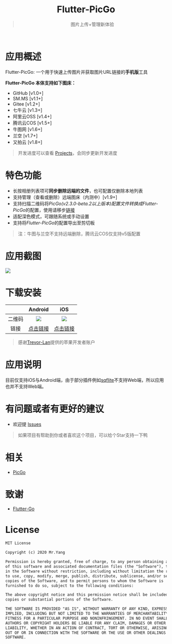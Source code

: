 <div align="center">
  <img src="https://raw.githubusercontent.com/hackycy/flutter-picgo/master/docs/design/squareLogo144.png" alt="">
  <h1>Flutter-PicGo</h1>
  <blockquote>图片上传+管理新体验 </blockquote>
  <img src="https://img.shields.io/github/license/hackycy/flutter-picgo" alt="">
  <img src="https://img.shields.io/github/workflow/status/hackycy/flutter-picgo/Build and Release apk" alt="">
  <img src="https://img.shields.io/github/repo-size/hackycy/flutter-picgo" alt="">
  <img src="https://img.shields.io/github/v/release/hackycy/flutter-picgo" alt="">
  <img src="https://img.shields.io/github/downloads/hackycy/flutter-picgo/total" alt="">
</div>

# 应用概述

Flutter-PicGo: 一个用于快速上传图片并获取图片URL链接的**手机版**工具

**Flutter-PicGo 本体支持如下图床：**

- GitHub [v1.0+]
- SM.MS [v1.1+]
- Gitee [v1.2+]
- 七牛云 [v1.3+]
- 阿里云OSS [v1.4+]
- 腾讯云COS [v1.5+]
- 牛图网 [v1.6+]
- 兰空 [v1.7+]
- 又拍云 [v1.8+]

> 开发进度可以查看 [Projects](https://github.com/PicGo/flutter-picgo/projects)，会同步更新开发进度

# 特色功能

- 长按相册列表项可**同步删除远端的文件**，也可配置仅删除本地列表
- 支持管理（查看或删除）远端图床（内测中）[v1.9+]
- 支持扫描二维码将*PicGo(v2.3.0-beta.2以上版本)*配置文件转换成*Flutter-PicGo*的配置，使用请移步[链接](https://github.com/Molunerfinn/PicGo/releases/tag/v2.3.0-beta.2)
- 适配深色模式，可跟随系统或手动设置
- 支持将*Flutter-PicGo*的配置导出至剪切板

> 注：牛图与兰空不支持远端删除，腾讯云COS仅支持v5版配置

# 应用截图

![](https://github.static.si-yee.com/image_picker_82452E23-BE11-4712-BFBA-8E93038DB410-3851-00000340B21CCF62.png)

# 下载安装

|        |                           Android                            |                             iOS                              |
| :----: | :----------------------------------------------------------: | :----------------------------------------------------------: |
| 二维码 |   ![](https://github.static.si-yee.com/picgo/android.png)    |   ![](https://github.static.si-yee.com/picgo/appstore.png)   |
|  链接  | [点击链接](https://github.com/hackycy/flutter-picgo/releases) | [点击链接](https://apps.apple.com/cn/app/flutter-picgo/id1519714305) |

> 感谢[Trevor-Lan](https://github.com/Trevor-Lan)提供的苹果开发者账户

# 应用说明

目前仅支持iOS与Android端，由于部分插件例如[sqflite](https://pub.dev/packages/sqflite)不支持Web端，所以应用也并不支持Web端。

# 有问题或者有更好的建议

- 欢迎提 [Issues](https://github.com/PicGo/flutter-picgo/issues)

> 如果项目有帮助到你或者喜欢这个项目，可以给个Star支持一下鸭

# 相关

- [PicGo](https://github.com/Molunerfinn/PicGo)

# 致谢

- [Flutter-Go](https://github.com/alibaba/flutter-go)

# License

``` txt
MIT License

Copyright (c) 2020 Mr.Yang

Permission is hereby granted, free of charge, to any person obtaining a copy
of this software and associated documentation files (the "Software"), to deal
in the Software without restriction, including without limitation the rights
to use, copy, modify, merge, publish, distribute, sublicense, and/or sell
copies of the Software, and to permit persons to whom the Software is
furnished to do so, subject to the following conditions:

The above copyright notice and this permission notice shall be included in all
copies or substantial portions of the Software.

THE SOFTWARE IS PROVIDED "AS IS", WITHOUT WARRANTY OF ANY KIND, EXPRESS OR
IMPLIED, INCLUDING BUT NOT LIMITED TO THE WARRANTIES OF MERCHANTABILITY,
FITNESS FOR A PARTICULAR PURPOSE AND NONINFRINGEMENT. IN NO EVENT SHALL THE
AUTHORS OR COPYRIGHT HOLDERS BE LIABLE FOR ANY CLAIM, DAMAGES OR OTHER
LIABILITY, WHETHER IN AN ACTION OF CONTRACT, TORT OR OTHERWISE, ARISING FROM,
OUT OF OR IN CONNECTION WITH THE SOFTWARE OR THE USE OR OTHER DEALINGS IN THE
SOFTWARE.
```

